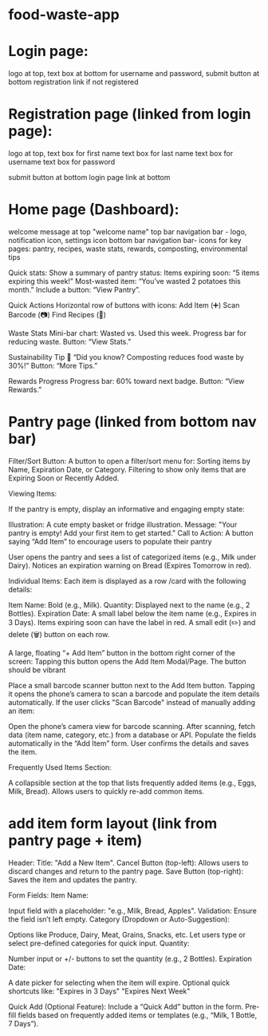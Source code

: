 # food-waste-app

# Login page:

logo at top,
text box at bottom for username and password,
submit button at bottom
registration link if not registered

# Registration page (linked from login page):

logo at top,
text box for first name
text box for last name
text box for username
text box for password

submit button at bottom
login page link at bottom

# Home page (Dashboard):

welcome message at top "welcome name"
top bar navigation bar - logo, notification icon, settings icon
bottom bar navigation bar- icons for key pages: pantry, recipes, waste stats, rewards, composting, environmental tips

Quick stats:
Show a summary of pantry status:
Items expiring soon: “5 items expiring this week!”
Most-wasted item: “You’ve wasted 2 potatoes this month.”
Include a button: “View Pantry”.

Quick Actions
Horizontal row of buttons with icons:
Add Item (➕)
Scan Barcode (📷)
Find Recipes (🍴)

Waste Stats
Mini-bar chart: Wasted vs. Used this week.
Progress bar for reducing waste.
Button: “View Stats.”

Sustainability Tip
🌱 “Did you know? Composting reduces food waste by 30%!”
Button: “More Tips.”

Rewards Progress
Progress bar: 60% toward next badge.
Button: “View Rewards.”

# Pantry page (linked from bottom nav bar)

Filter/Sort Button:
A button to open a filter/sort menu for:
Sorting items by Name, Expiration Date, or Category.
Filtering to show only items that are Expiring Soon or Recently Added.

Viewing Items:

If the pantry is empty, display an informative and engaging empty state:

Illustration: A cute empty basket or fridge illustration.
Message: "Your pantry is empty! Add your first item to get started."
Call to Action: A button saying “Add Item” to encourage users to populate their pantry

User opens the pantry and sees a list of categorized items (e.g., Milk under Dairy).
Notices an expiration warning on Bread (Expires Tomorrow in red).

Individual Items: Each item is displayed as a row /card with the following details:

Item Name: Bold (e.g., Milk).
Quantity: Displayed next to the name (e.g., 2 Bottles).
Expiration Date: A small label below the item name (e.g., Expires in 3 Days). Items expiring soon can have the label in red.
A small edit (✏️) and delete (🗑️) button on each row.

A large, floating “+ Add Item” button in the bottom right corner of the screen:
Tapping this button opens the Add Item Modal/Page.
The button should be vibrant

Place a small barcode scanner button next to the Add Item button.
Tapping it opens the phone’s camera to scan a barcode and populate the item details automatically.
If the user clicks "Scan Barcode" instead of manually adding an item:

Open the phone’s camera view for barcode scanning.
After scanning, fetch data (item name, category, etc.) from a database or API.
Populate the fields automatically in the “Add Item” form.
User confirms the details and saves the item.

Frequently Used Items Section:

A collapsible section at the top that lists frequently added items (e.g., Eggs, Milk, Bread).
Allows users to quickly re-add common items.

# add item form layout (link from pantry page + item)

Header:
Title: "Add a New Item".
Cancel Button (top-left): Allows users to discard changes and return to the pantry page.
Save Button (top-right): Saves the item and updates the pantry.

Form Fields:
Item Name:

Input field with a placeholder: "e.g., Milk, Bread, Apples".
Validation: Ensure the field isn’t left empty.
Category (Dropdown or Auto-Suggestion):

Options like Produce, Dairy, Meat, Grains, Snacks, etc.
Let users type or select pre-defined categories for quick input.
Quantity:

Number input or +/- buttons to set the quantity (e.g., 2 Bottles).
Expiration Date:

A date picker for selecting when the item will expire.
Optional quick shortcuts like:
"Expires in 3 Days"
"Expires Next Week"

Quick Add (Optional Feature):
Include a “Quick Add” button in the form.
Pre-fill fields based on frequently added items or templates (e.g., “Milk, 1 Bottle, 7 Days”).
